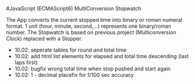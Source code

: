 #JavaScript (ECMAScript6) MultiConversion Stopwatch

The App converts the current stopped time into binary or roman numeral format.
1 unit (hour, minute, second,...) represents one binary/roman number. 
The Stopwatch is based on previous project (Multiconversion Clock) replaced with a Stopper.

+ 10.02: seperate tables for round and total time
+ 10.02: add html list elements for elapsed and total time descending (last laps first)   
+ 10.02: bugfix wrong total time when stop pushed and start again
+ 10.02: 1 - decimal placefix for 1/100 sec accuracy